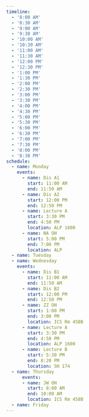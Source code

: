 ```yaml
---
timeline:
  - '8:00 AM'
  - '8:30 AM'
  - '9:00 AM'
  - '9:30 AM'
  - '10:00 AM'
  - '10:30 AM'
  - '11:00 AM'
  - '11:30 AM'
  - '12:00 PM'
  - '12:30 PM'
  - '1:00 PM'
  - '1:30 PM'
  - '2:00 PM'
  - '2:30 PM'
  - '3:00 PM'
  - '3:30 PM'
  - '4:00 PM'
  - '4:30 PM'
  - '5:00 PM'
  - '5:30 PM'
  - '6:00 PM'
  - '6:30 PM'
  - '7:00 PM'
  - '7:30 PM'
  - '8:00 PM'
  - '8:30 PM'
schedule:
  - name: Monday
    events:
      - name: Dis A1
        start: 11:00 AM
        end: 11:50 AM
      - name: Dis A2
        start: 12:00 PM
        end: 12:50 PM
      - name: Lecture A
        start: 3:30 PM
        end: 4:50 PM
        location: ALP 1600 
      - name: NA OH
        start: 5:00 PM
        end: 7:00 PM
        location: ALP
  - name: Tuesday
  - name: Wednesday
    events:
      - name: Dis B1
        start: 11:00 AM
        end: 11:50 AM
      - name: Dis B2
        start: 12:00 PM
        end: 12:50 PM
      - name: ZZ OH
        start: 1:00 PM
        end: 3:00 PM
        location: ICS Rm 458B
      - name: Lecture A
        start: 3:30 PM
        end: 4:50 PM
        location: ALP 1600 
      - name: Lecture B
        start: 5:30 PM
        end: 8:20 PM
        location: SH 174
  - name: Thursday
      events:
      - name: JW OH
        start: 8:00 AM
        end: 10:00 AM
        location: ICS Rm 458B
  - name: Friday
---
```

